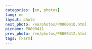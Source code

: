 ```yaml
---
categories: [en, photos]
lang: en
layout: photo
next_photo: /en/photos/P0000410.html
picname: P0000411
prev_photo: /en/photos/P0000412.html
tags: [Farm]
---
```

